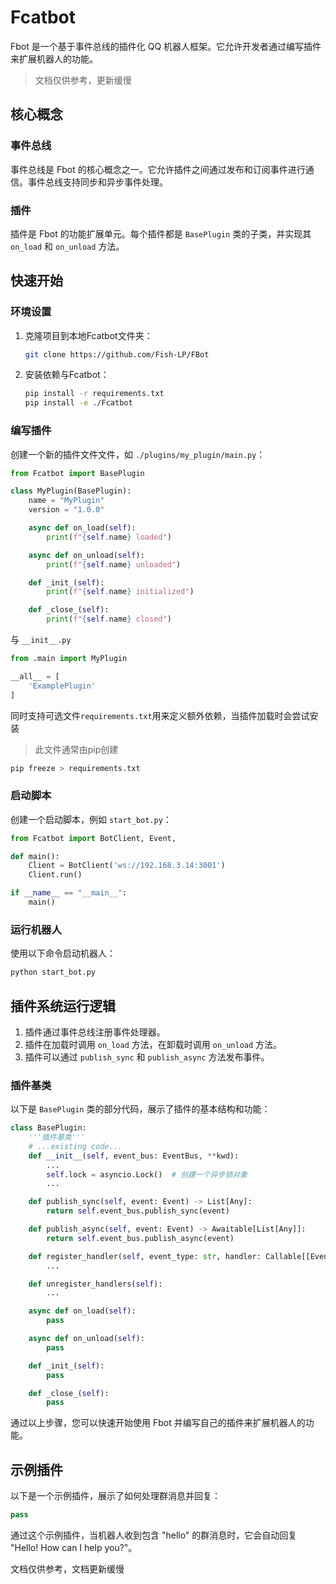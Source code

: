 # Fcatbot

Fbot 是一个基于事件总线的插件化 QQ 机器人框架。它允许开发者通过编写插件来扩展机器人的功能。

> 文档仅供参考，更新缓慢

## 核心概念

### 事件总线

事件总线是 Fbot 的核心概念之一。它允许插件之间通过发布和订阅事件进行通信。事件总线支持同步和异步事件处理。

### 插件

插件是 Fbot 的功能扩展单元。每个插件都是 `BasePlugin` 类的子类，并实现其 `on_load` 和 `on_unload` 方法。

## 快速开始

### 环境设置

1. 克隆项目到本地Fcatbot文件夹：

   ```bash
   git clone https://github.com/Fish-LP/FBot
   ```

2. 安装依赖与Fcatbot：

   ```bash
   pip install -r requirements.txt
   pip install -e ./Fcatbot
   ```

### 编写插件

创建一个新的插件文件文件，如 `./plugins/my_plugin/main.py`：

```python
from Fcatbot import BasePlugin

class MyPlugin(BasePlugin):
    name = "MyPlugin"
    version = "1.0.0"

    async def on_load(self):
        print(f"{self.name} loaded")

    async def on_unload(self):
        print(f"{self.name} unloaded")

    def _init_(self):
        print(f"{self.name} initialized")

    def _close_(self):
        print(f"{self.name} closed")
```

与 `__init__.py`

```python
from .main import MyPlugin

__all__ = [
    'ExamplePlugin'
]
```

同时支持可选文件`requirements.txt`用来定义额外依赖，当插件加载时会尝试安装

> 此文件通常由pip创建

```bash
pip freeze > requirements.txt
```

### 启动脚本

创建一个启动脚本，例如 `start_bot.py`：

```python
from Fcatbot import BotClient, Event,

def main():
    Client = BotClient('ws://192.168.3.14:3001')
    Client.run()

if __name__ == "__main__":
    main()
```

### 运行机器人

使用以下命令启动机器人：

```bash
python start_bot.py
```

## 插件系统运行逻辑

1. 插件通过事件总线注册事件处理器。
2. 插件在加载时调用 `on_load` 方法，在卸载时调用 `on_unload` 方法。
3. 插件可以通过 `publish_sync` 和 `publish_async` 方法发布事件。

### 插件基类

以下是 `BasePlugin` 类的部分代码，展示了插件的基本结构和功能：

```python
class BasePlugin:
    '''插件基类'''
    # ...existing code...
    def __init__(self, event_bus: EventBus, **kwd):
        ...
        self.lock = asyncio.Lock()  # 创建一个异步锁对象
        ...

    def publish_sync(self, event: Event) -> List[Any]:
        return self.event_bus.publish_sync(event)

    def publish_async(self, event: Event) -> Awaitable[List[Any]]:
        return self.event_bus.publish_async(event)

    def register_handler(self, event_type: str, handler: Callable[[Event], Any], priority: int = 0):
        ...

    def unregister_handlers(self):
        ...

    async def on_load(self):
        pass

    async def on_unload(self):
        pass

    def _init_(self):
        pass

    def _close_(self):
        pass
```

通过以上步骤，您可以快速开始使用 Fbot 并编写自己的插件来扩展机器人的功能。

## 示例插件

以下是一个示例插件，展示了如何处理群消息并回复：

```python
pass
```

通过这个示例插件，当机器人收到包含 "hello" 的群消息时，它会自动回复 "Hello! How can I help you?"。

文档仅供参考，文档更新缓慢
